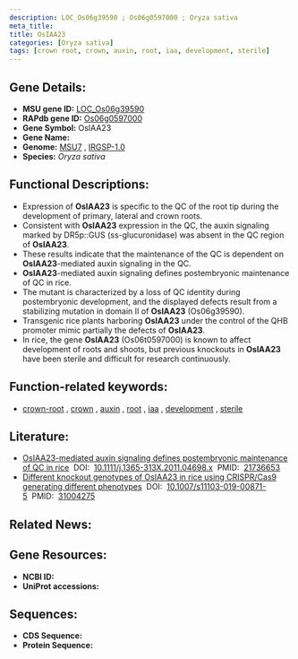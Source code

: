 ```yaml
---
description: LOC_Os06g39590 ; Os06g0597000 ; Oryza sativa
meta_title:
title: OsIAA23
categories: [Oryza sativa]
tags: [crown root, crown, auxin, root, iaa, development, sterile]
---
```


## Gene Details:
- **MSU gene ID:** [LOC_Os06g39590](http://rice.uga.edu/cgi-bin/ORF_infopage.cgi?orf=LOC_Os06g39590)  
- **RAPdb gene ID:** [Os06g0597000](https://rapdb.dna.affrc.go.jp/locus/?name=Os06g0597000)  
- **Gene Symbol:** OsIAA23
- **Gene Name:**
- **Genome:**  [MSU7](http://rice.uga.edu/)&nbsp;,&nbsp;[IRGSP-1.0](https://rapdb.dna.affrc.go.jp/download/irgsp1.html)
- **Species:** *Oryza sativa*

## Functional Descriptions:
   - Expression of **OsIAA23** is specific to the QC of the root tip during the development of primary, lateral and crown roots.
   - Consistent with **OsIAA23** expression in the QC, the auxin signaling marked by DR5p::GUS (ss-glucuronidase) was absent in the QC region of **OsIAA23**.
   - These results indicate that the maintenance of the QC is dependent on **OsIAA23**-mediated auxin signaling in the QC.
   - **OsIAA23**-mediated auxin signaling defines postembryonic maintenance of QC in rice.
   - The mutant is characterized by a loss of QC identity during postembryonic development, and the displayed defects result from a stabilizing mutation in domain II of **OsIAA23** (Os06g39590).
   - Transgenic rice plants harboring **OsIAA23** under the control of the QHB promoter mimic partially the defects of **OsIAA23**.
   - In rice, the gene **OsIAA23** (Os06t0597000) is known to affect development of roots and shoots, but previous knockouts in **OsIAA23** have been sterile and difficult for research continuously.

## Function-related keywords:
   - [crown-root](/tags/crown-root/)&nbsp;,&nbsp;[crown](/tags/crown/)&nbsp;,&nbsp;[auxin](/tags/auxin/)&nbsp;,&nbsp;[root](/tags/root/)&nbsp;,&nbsp;[iaa](/tags/iaa/)&nbsp;,&nbsp;[development](/tags/development/)&nbsp;,&nbsp;[sterile](/tags/sterile/)

## Literature:
   - [OsIAA23-mediated auxin signaling defines postembryonic maintenance of QC in rice](https://www.doi.org/10.1111/j.1365-313X.2011.04698.x)&nbsp;&nbsp;DOI:&nbsp;&nbsp;[10.1111/j.1365-313X.2011.04698.x](https://www.doi.org/10.1111/j.1365-313X.2011.04698.x)&nbsp;&nbsp;PMID:&nbsp;&nbsp;[21736653](https://pubmed.ncbi.nlm.nih.gov/21736653/)
   - [Different knockout genotypes of OsIAA23 in rice using CRISPR/Cas9 generating different phenotypes](https://www.doi.org/10.1007/s11103-019-00871-5)&nbsp;&nbsp;DOI:&nbsp;&nbsp;[10.1007/s11103-019-00871-5](https://www.doi.org/10.1007/s11103-019-00871-5)&nbsp;&nbsp;PMID:&nbsp;&nbsp;[31004275](https://pubmed.ncbi.nlm.nih.gov/31004275/)

## Related News:

## Gene Resources:
- **NCBI ID:**  []()
- **UniProt accessions:** [](https://www.uniprot.org/uniprotkb//entry)

## Sequences:
- **CDS Sequence:**
- **Protein Sequence:**
